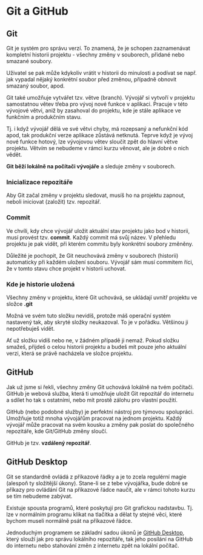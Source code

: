 # Git a GitHub

## Git

Git je systém pro správu verzí. To znamená, že je schopen zaznamenávat kompletní historii projektu - všechny změny v souborech, přidané nebo smazané soubory.

Uživatel se pak může kdykoliv vrátit v historii do minulosti a podívat se např. jak vypadal nějaký konkrétní soubor před změnou, případně obnovit smazaný soubor, apod.

Git také umožňuje vytvářet tzv. větve (branch). Vývojář si vytvoří v projektu samostatnou větev třeba pro vývoj nové funkce v aplikaci. Pracuje v této vývojové větvi, aniž by zasahoval do projektu, kde je stále aplikace ve funkčním a produkčním stavu.

Tj. i když vývojář dělá ve své větvi chyby, má rozepsaný a nefunkční kód apod, tak produkční verze aplikace zůstává netknutá. Teprve když je vývoj nové funkce hotový, lze vývojovou větev sloučit zpět do hlavní větve projektu. Větvím se nebudeme v rámci kurzu věnovat, ale je dobré o nich vědět.

**Git běží lokálně na počítači vývojáře** a sleduje změny v souborech.

### Inicializace repozitáře

Aby Git začal změny v projektu sledovat, musíš ho na projektu zapnout, neboli iniciovat (založit) tzv. repozitář.

### Commit

Ve chvíli, kdy chce vývojář uložit aktuální stav projektu jako bod v historii, musí provést tzv. **commit**. Každý commit má svůj název. V přehledu projektu je pak vidět, při kterém commitu byly konkrétní soubory změněny.

Důležité je pochopit, že Git neuchovává změny v souborech (historii) automaticky při každém uložení souboru. Vývojář sám musí commitem říci, že v tomto stavu chce projekt v historii uchovat.

### Kde je historie uložená

Všechny změny v projektu, které Git uchovává, se ukládají uvnitř projektu ve složce **.git**

Možná ve svém tuto složku nevidíš, protože máš operační systém nastavený tak, aby skryté složky neukazoval. To je v pořádku. Většinou ji nepotřebuješ vidět.

Ať už složku vidíš nebo ne, v žádném případě ji nemaž. Pokud složku smažeš, přijdeš o celou historii projektu a budeš mít pouze jeho aktuální verzi, která se právě nacházela ve složce projektu.


## GitHub

Jak už jsme si řekli, všechny změny Git uchovává lokálně na tvém počítači. GitHub je webová služba, která ti umožňuje uložit Git repozitář do internetu a sdílet ho tak s ostatními, nebo mít prostě zálohu pro vlastní použití.

GitHub (nebo podobné služby) je perfektní nástroj pro týmovou spolupráci.  Umožňuje totiž mnoha vývojářům pracovat na jednom projektu. Každý vývojář může pracovat na svém kousku a změny pak poslat do společného repozitáře, kde Git/GitHub změny sloučí.

GitHub je tzv. **vzdálený repozitář**.

## GitHub Desktop

Git se standardně ovládá z příkazové řádky a je to zcela regulérní magie (alespoň ty složitější úkony). Stane-li se z tebe vývojářka, bude dobré se příkazy pro ovládání Git na příkazové řádce naučit, ale v rámci tohoto kurzu se tím nebudeme zabývat.

Existuje spousta programů, které poskytují pro Git grafickou nadstavbu. Tj. lze v normálním programu klikat na tlačítka a dělat ty stejné věci, které bychom museli normálně psát na příkazové řádce.

Jednoduchým programem se základní sadou úkonů je [GitHub Desktop](https://desktop.github.com/), který slouží jak pro správu lokálního repozitáře, tak jeho posílání na GitHub do internetu nebo stahování změn z internetu zpět na lokální počítač.